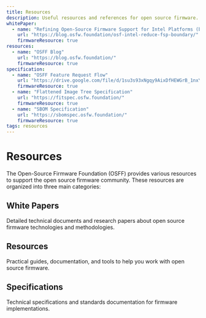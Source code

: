 ```yaml
---
title: Resources
description: Useful resources and references for open source firmware.
whitePaper:
  - name: "Refining Open-Source Firmware Support for Intel Platforms (by Subrata Banik)"
    url: "https://blog.osfw.foundation/osf-intel-reduce-fsp-boundary/"
    firmwareResource: true
resources:
  - name: "OSFF Blog"
    url: "https://blog.osfw.foundation/"
    firmwareResource: true
specification:
  - name: "OSFF Feature Request Flow"
    url: "https://drive.google.com/file/d/1su3s93xNgqy9AixDfHEWGrB_1nxYbQoz/view?usp=drive_link"
    firmwareResource: true
  - name: "Flattened Image Tree Specification"
    url: "https://fitspec.osfw.foundation/"
    firmwareResource: true
  - name: "SBOM Specification"
    url: "https://sbomspec.osfw.foundation/"
    firmwareResource: true
tags: resources
---
```


# Resources

The Open-Source Firmware Foundation (OSFF) provides various resources to support the open source firmware community. These resources are organized into three main categories:

## White Papers
Detailed technical documents and research papers about open source firmware technologies and methodologies.

## Resources
Practical guides, documentation, and tools to help you work with open source firmware.

## Specifications
Technical specifications and standards documentation for firmware implementations.
